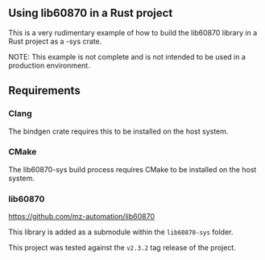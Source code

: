 Using lib60870 in a Rust project
---

This is a very rudimentary example of how to build the lib60870 library in a Rust project as a -sys crate.

NOTE: This example is not complete and is not intended to be used in a production environment.

## Requirements

### Clang

The bindgen crate requires this to be installed on the host system.

### CMake

The lib60870-sys build process requires CMake to be installed on the host system.

### lib60870

https://github.com/mz-automation/lib60870

This library is added as a submodule within the `lib60870-sys` folder.

This project was tested against the `v2.3.2` tag release of the project.
